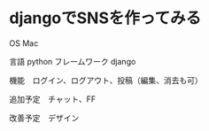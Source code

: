# djangoでSNSを作ってみる

OS Mac

言語 python フレームワーク django

機能　ログイン、ログアウト、投稿（編集、消去も可）

追加予定　チャット、FF

改善予定　デザイン
